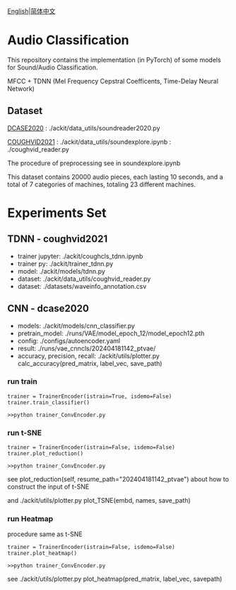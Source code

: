 [English](README.md)|[简体中文](README_cn.md)
# Audio Classification
This repository contains the implementation (in PyTorch) of some models for Sound/Audio Classification.

MFCC + TDNN (Mel Frequency Cepstral Coefficents, Time-Delay Neural Network)

## Dataset
[DCASE2020](https://zenodo.org/record/3678171)
  : ./ackit/data_utils/soundreader2020.py

[COUGHVID2021](https://doi.org/10.5281/zenodo.4048311)
  : ./ackit/data_utils/soundexplore.ipynb
  : ./coughvid_reader.py

The procedure of preprocessing see in soundexplore.ipynb


This dataset contains 20000 audio pieces, each lasting 10 seconds, and a total of 7 categories of machines, totaling 23 different machines.

# Experiments Set

## TDNN - coughvid2021
- trainer jupyter: ./ackit/coughcls_tdnn.ipynb
- trainer py: ./ackit/trainer_tdnn.py
- model: ./ackit/models/tdnn.py
- dataset: ./ackit/data_utils/coughvid_reader.py
- dataset: ./datasets/waveinfo_annotation.csv

## CNN - dcase2020
- models: ./ackit/models/cnn_classifier.py
- pretrain_model: ./runs/VAE/model_epoch_12/model_epoch12.pth
- config: ./configs/autoencoder.yaml
- result: ./runs/vae_cnncls/202404181142_ptvae/
- accuracy, precision, recall: ./ackit/utils/plotter.py calc_accuracy(pred_matrix, label_vec, save_path)

### run train
```text
trainer = TrainerEncoder(istrain=True, isdemo=False)
trainer.train_classifier()

>>python trainer_ConvEncoder.py
```

### run t-SNE
```text
trainer = TrainerEncoder(istrain=False, isdemo=False)
trainer.plot_reduction()

>>python trainer_ConvEncoder.py
```
see plot_reduction(self, resume_path="202404181142_ptvae") about how to construct the input of t-SNE

and ./ackit/utils/plotter.py plot_TSNE(embd, names, save_path)

### run Heatmap
procedure same as t-SNE
```text
trainer = TrainerEncoder(istrain=False, isdemo=False)
trainer.plot_heatmap()

>>python trainer_ConvEncoder.py
```
see ./ackit/utils/plotter.py plot_heatmap(pred_matrix, label_vec, savepath)


